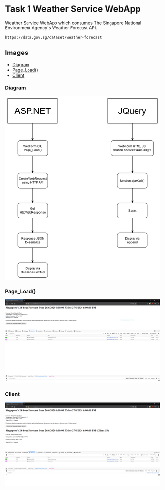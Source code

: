 # Task 1 Weather Service WebApp
Weather Service WebApp which consumes The Singapore National Environment Agency's Weather Forecast API.
```sh
https://data.gov.sg/dataset/weather-forecast
```

## Images
* [Diagram](#Diagram)
* [Page_Load()](#Page_Load())
* [Client](#Client)

### Diagram
![Diagram](https://github.com/Chemist-3/ST0280-Assignment-1/blob/T1/docs/diagram.png)
### Page_Load()
![Page_Load()](https://github.com/Chemist-3/ST0280-Assignment-1/blob/T1/docs/server.png)
### Client
![Client](https://github.com/Chemist-3/ST0280-Assignment-1/blob/T1/docs/client.png)
